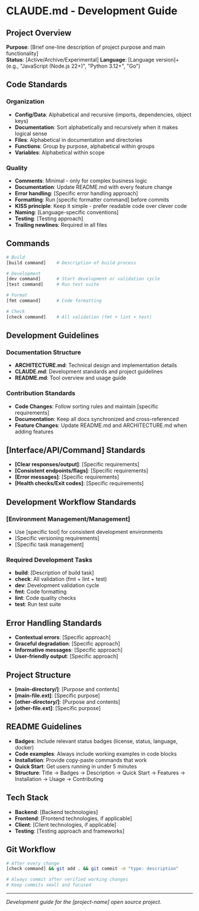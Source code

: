 # CLAUDE.md - Development Guide

## Project Overview
**Purpose**: [Brief one-line description of project purpose and main functionality]  
**Status**: [Active/Archive/Experimental]
**Language**: [Language version]+ (e.g., "JavaScript (Node.js 22+)", "Python 3.12+", "Go")

## Code Standards

### Organization
- **Config/Data**: Alphabetical and recursive (imports, dependencies, object keys)
- **Documentation**: Sort alphabetically and recursively when it makes logical sense
- **Files**: Alphabetical in documentation and directories
- **Functions**: Group by purpose, alphabetical within groups
- **Variables**: Alphabetical within scope

### Quality
- **Comments**: Minimal - only for complex business logic
- **Documentation**: Update README.md with every feature change
- **Error handling**: [Specific error handling approach]
- **Formatting**: Run [specific formatter command] before commits
- **KISS principle**: Keep it simple - prefer readable code over clever code
- **Naming**: [Language-specific conventions]
- **Testing**: [Testing approach]
- **Trailing newlines**: Required in all files

## Commands
```bash
# Build
[build command]    # Description of build process

# Development
[dev command]      # Start development or validation cycle
[test command]     # Run test suite

# Format
[fmt command]      # Code formatting

# Check
[check command]    # All validation (fmt + lint + test)
```

## Development Guidelines

### Documentation Structure
- **ARCHITECTURE.md**: Technical design and implementation details
- **CLAUDE.md**: Development standards and project guidelines
- **README.md**: Tool overview and usage guide

### Contribution Standards
- **Code Changes**: Follow sorting rules and maintain [specific requirements]
- **Documentation**: Keep all docs synchronized and cross-referenced
- **Feature Changes**: Update README.md and ARCHITECTURE.md when adding features

## [Interface/API/Command] Standards
- **[Clear responses/output]**: [Specific requirements]
- **[Consistent endpoints/flags]**: [Specific requirements]
- **[Error messages]**: [Specific requirements]
- **[Health checks/Exit codes]**: [Specific requirements]

## Development Workflow Standards

### [Environment Management/Management]
- Use [specific tool] for consistent development environments
- [Specific versioning requirements]
- [Specific task management]

### Required Development Tasks
- **build**: [Description of build task]
- **check**: All validation (fmt + lint + test)
- **dev**: Development validation cycle
- **fmt**: Code formatting
- **lint**: Code quality checks
- **test**: Run test suite

## Error Handling Standards
- **Contextual errors**: [Specific approach]
- **Graceful degradation**: [Specific approach]
- **Informative messages**: [Specific approach]
- **User-friendly output**: [Specific approach]

## Project Structure
- **[main-directory/]**: [Purpose and contents]
- **[main-file.ext]**: [Specific purpose]
- **[other-directory/]**: [Purpose and contents]
- **[other-file.ext]**: [Specific purpose]

## README Guidelines
- **Badges**: Include relevant status badges (license, status, language, docker)
- **Code examples**: Always include working examples in code blocks
- **Installation**: Provide copy-paste commands that work
- **Quick Start**: Get users running in under 5 minutes
- **Structure**: Title → Badges → Description → Quick Start → Features → Installation → Usage → Contributing

## Tech Stack
- **Backend**: [Backend technologies]
- **Frontend**: [Frontend technologies, if applicable]
- **Client**: [Client technologies, if applicable]
- **Testing**: [Testing approach and frameworks]

## Git Workflow
```bash
# After every change
[check command] && git add . && git commit -m "type: description"

# Always commit after verified working changes
# Keep commits small and focused
```

---

*Development guide for the [project-name] open source project.*
